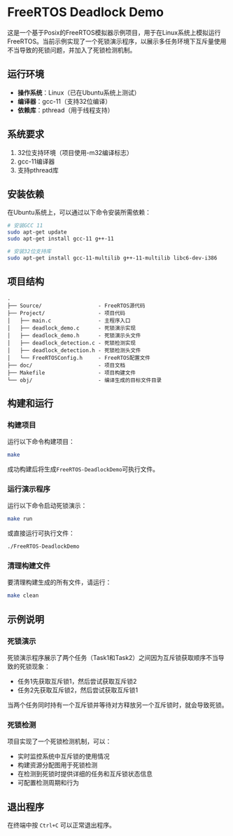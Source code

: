 # FreeRTOS Deadlock Demo

这是一个基于Posix的FreeRTOS模拟器示例项目，用于在Linux系统上模拟运行FreeRTOS。当前示例实现了一个死锁演示程序，以展示多任务环境下互斥量使用不当导致的死锁问题，并加入了死锁检测机制。

## 运行环境

- **操作系统**：Linux（已在Ubuntu系统上测试）
- **编译器**：gcc-11（支持32位编译）
- **依赖库**：pthread（用于线程支持）

## 系统要求

1. 32位支持环境（项目使用-m32编译标志）
2. gcc-11编译器
3. 支持pthread库

## 安装依赖

在Ubuntu系统上，可以通过以下命令安装所需依赖：

```bash
# 安装GCC 11
sudo apt-get update
sudo apt-get install gcc-11 g++-11

# 安装32位支持库
sudo apt-get install gcc-11-multilib g++-11-multilib libc6-dev-i386
```

## 项目结构

```
.
├── Source/                  - FreeRTOS源代码
├── Project/                 - 项目代码
│   ├── main.c               - 主程序入口
│   ├── deadlock_demo.c      - 死锁演示实现
│   ├── deadlock_demo.h      - 死锁演示头文件
│   ├── deadlock_detection.c - 死锁检测实现
│   ├── deadlock_detection.h - 死锁检测头文件
│   └── FreeRTOSConfig.h     - FreeRTOS配置文件
├── doc/                     - 项目文档
├── Makefile                 - 项目构建文件
└── obj/                     - 编译生成的目标文件目录
```

## 构建和运行

### 构建项目

运行以下命令构建项目：

```bash
make
```

成功构建后将生成`FreeRTOS-DeadlockDemo`可执行文件。

### 运行演示程序

运行以下命令启动死锁演示：

```bash
make run
```

或直接运行可执行文件：

```bash
./FreeRTOS-DeadlockDemo
```

### 清理构建文件

要清理构建生成的所有文件，请运行：

```bash
make clean
```

## 示例说明

### 死锁演示

死锁演示程序展示了两个任务（Task1和Task2）之间因为互斥锁获取顺序不当导致的死锁现象：

- 任务1先获取互斥锁1，然后尝试获取互斥锁2
- 任务2先获取互斥锁2，然后尝试获取互斥锁1

当两个任务同时持有一个互斥锁并等待对方释放另一个互斥锁时，就会导致死锁。

### 死锁检测

项目实现了一个死锁检测机制，可以：

- 实时监控系统中互斥锁的使用情况
- 构建资源分配图用于死锁检测
- 在检测到死锁时提供详细的任务和互斥锁状态信息
- 可配置检测周期和行为

## 退出程序

在终端中按 `Ctrl+C` 可以正常退出程序。
